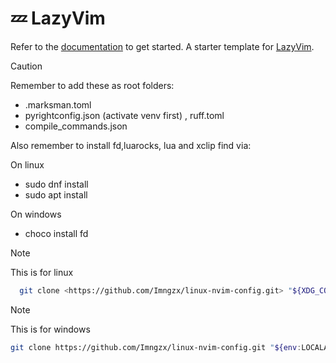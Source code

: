 # 💤 LazyVim

Refer to the [documentation](https://lazyvim.github.io/installation) to get started.
A starter template for [LazyVim](https://github.com/LazyVim/LazyVim).

> [!CAUTION]
> Remember to add these as root folders:

- .marksman.toml
- pyrightconfig.json (activate venv first) , ruff.toml
- compile_commands.json

Also remember to install fd,luarocks, lua and xclip find via:

On linux
- sudo dnf install
- sudo apt install

On windows
- choco install fd

> [!NOTE]
> This is for linux

```sh
  git clone <https://github.com/Imngzx/linux-nvim-config.git> "${XDG_CONFIG_HOME:-$HOME/.config}"/nvim

```

> [!NOTE]
> This is for windows

```sh
git clone https://github.com/Imngzx/linux-nvim-config.git "${env:LOCALAPPDATA}\nvim"
```

